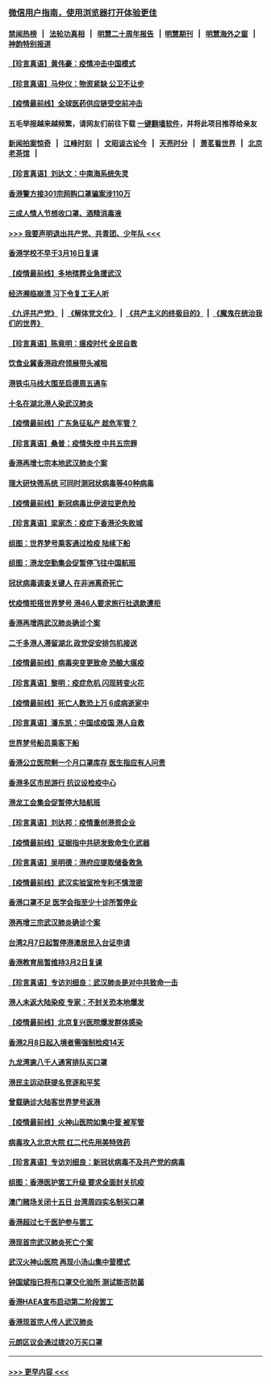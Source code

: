 ### [微信用户指南，使用浏览器打开体验更佳](https://github.com/gfw-breaker/banned-news1/blob/master/indexes/wechat-guide.md?t=0)
#### [禁闻热榜](热点新闻.md?t=0)  &nbsp;&nbsp;|&nbsp;&nbsp; [法轮功真相](https://github.com/gfw-breaker/truth/blob/master/README.md?t=0) &nbsp;&nbsp;|&nbsp;&nbsp; [明慧二十周年报告](https://github.com/gfw-breaker/mh-reports/blob/master/README.md?t=0) &nbsp;&nbsp;|&nbsp;&nbsp;[明慧期刊](https://github.com/gfw-breaker/mh-qikan) &nbsp;&nbsp;|&nbsp;&nbsp; [明慧海外之窗](https://github.com/gfw-breaker/mh-news/blob/master/README.md?t=0) &nbsp;&nbsp;|&nbsp;&nbsp; [神韵特别报道](https://github.com/gfw-breaker/mh-news/blob/master/shenyun.md?t=0)
#### [【珍言真语】黄伟豪：疫情冲击中国模式](../pages/nsc415/n11873482.md?t=02170755) 
#### [【珍言真语】马仲仪：物资紧缺 公卫不让步](../pages/nsc415/n11872315.md?t=02170755) 
#### [【疫情最前线】全球医药供应链受空前冲击](../pages/nsc415/n11869614.md?t=02170755) 
#### 五毛举报越来越频繁，请网友们前往下载 [一键翻墙软件](https://github.com/gfw-breaker/ssr-accounts)，并将此项目推荐给亲友
#### [新闻拍案惊奇](https://github.com/gfw-breaker/banned-news1/blob/master/pages/link4.md) &nbsp;&nbsp;|&nbsp;&nbsp; [江峰时刻](https://github.com/gfw-breaker/banned-news1/blob/master/pages/link4.md) &nbsp;&nbsp;|&nbsp;&nbsp; [文昭谈古论今](https://github.com/gfw-breaker/banned-news1/blob/master/pages/link4.md) &nbsp;&nbsp;|&nbsp;&nbsp; [天亮时分](https://github.com/gfw-breaker/banned-news1/blob/master/pages/link4.md) &nbsp;&nbsp;|&nbsp;&nbsp; [萧茗看世界](https://github.com/gfw-breaker/banned-news1/blob/master/pages/link4.md) &nbsp;&nbsp;|&nbsp;&nbsp; [北京老茶馆](https://github.com/gfw-breaker/banned-news1/blob/master/pages/link4.md) &nbsp;&nbsp;|&nbsp;&nbsp; 
#### [【珍言真语】刘达文：中南海系统失灵](../pages/nsc415/n11869465.md?t=02170755) 
#### [香港警方接301宗网购口罩骗案涉110万](../pages/nsc415/n11867572.md?t=02170755) 
#### [三成人情人节想收口罩、酒精消毒液](../pages/nsc415/n11867523.md?t=02170755) 
#### [>>> 我要声明退出共产党、共青团、少年队 <<<](https://github.com/begood0513/goodnews/blob/master/quit/letter.md) 
#### [香港学校不早于3月16日复课](../pages/nsc415/n11867498.md?t=02170755) 
#### [【疫情最前线】多地殡葬业急援武汉](../pages/nsc415/n11866914.md?t=02170755) 
#### [经济濒临崩溃 习下令复工无人听](../pages/nsc415/n11867269.md?t=02170755) 
#### [《九评共产党》](https://github.com/begood0513/9ping.md/blob/master/README.md) &nbsp;|&nbsp; [《解体党文化》](../../../../jtdwh.md/blob/master/README.md)  &nbsp;|&nbsp; [《共产主义的终极目的》](../../../../gczydzjmd.md/blob/master/README.md) &nbsp;|&nbsp; [《魔鬼在统治我们的世界》](../../../../mgztzwmdsj.md/blob/master/README.md) 
#### [【珍言真语】陈竟明：瘟疫时代 全民自救](../pages/nsc415/n11866765.md?t=02170755) 
#### [饮食业冀香港政府领展带头减租](../pages/nsc415/n11864876.md?t=02170755) 
#### [港铁屯马线大围至启德周五通车](../pages/nsc415/n11864842.md?t=02170755) 
#### [十名在湖北港人染武汉肺炎](../pages/nsc415/n11864807.md?t=02170755) 
#### [【疫情最前线】广东急征私产 趁危军管？](../pages/nsc415/n11864205.md?t=02170755) 
#### [【珍言真语】桑普：疫情失控 中共五宗罪](../pages/nsc415/n11864157.md?t=02170755) 
#### [香港再增七宗本地武汉肺炎个案](../pages/nsc415/n11862405.md?t=02170755) 
#### [理大研快筛系统 可同时测冠状病毒等40种病毒](../pages/nsc415/n11862376.md?t=02170755) 
#### [【疫情最前线】新冠病毒比伊波拉更危险](../pages/nsc415/n11862199.md?t=02170755) 
#### [【珍言真语】梁家杰：疫症下香港沦失败城](../pages/nsc415/n11861588.md?t=02170755) 
#### [组图：世界梦号乘客通过检疫 陆续下船](../pages/nsc415/n11858302.md?t=02170755) 
#### [组图：港龙空勤集会促暂停飞往中国航班](../pages/nsc415/n11858190.md?t=02170755) 
#### [冠状病毒调查关键人 在非洲离奇死亡](../pages/nsc415/n11859798.md?t=02170755) 
#### [忧疫情拒搭世界梦号 港46人要求旅行社退款遭拒](../pages/nsc415/n11859849.md?t=02170755) 
#### [香港再增两武汉肺炎确诊个案](../pages/nsc415/n11859833.md?t=02170755) 
#### [二千多港人滞留湖北 政党促安排包机接送](../pages/nsc415/n11859831.md?t=02170755) 
#### [【疫情最前线】病毒突变更致命 恐酿大瘟疫](../pages/nsc415/n11859604.md?t=02170755) 
#### [【珍言真语】黎明：疫症危机 闪现转变火花](../pages/nsc415/n11859199.md?t=02170755) 
#### [【疫情最前线】死亡人数恐上万 6成病逝家中](../pages/nsc415/n11856687.md?t=02170755) 
#### [【珍言真语】潘东凯：中国成疫国 港人自救](../pages/nsc415/n11856962.md?t=02170755) 
#### [世界梦号船员乘客下船](../pages/nsc415/n11856883.md?t=02170755) 
#### [香港公立医院剩一个月口罩库存 医生指应有人问责](../pages/nsc415/n11856875.md?t=02170755) 
#### [香港多区市民游行 抗议设检疫中心](../pages/nsc415/n11856866.md?t=02170755) 
#### [港龙工会集会促暂停大陆航班](../pages/nsc415/n11856840.md?t=02170755) 
#### [【珍言真语】刘达邦：疫情重创港资企业](../pages/nsc415/n11854274.md?t=02170755) 
#### [【疫情最前线】证据指中共研发致命生化武器](../pages/nsc415/n11853087.md?t=02170755) 
#### [【珍言真语】吴明德：港府应提取储备救急](../pages/nsc415/n11852734.md?t=02170755) 
#### [【疫情最前线】武汉实验室抢专利不慎泄密](../pages/nsc415/n11850310.md?t=02170755) 
#### [香港口罩不足 医学会指至少十诊所暂停业](../pages/nsc415/n11850301.md?t=02170755) 
#### [港再增三宗武汉肺炎确诊个案](../pages/nsc415/n11850328.md?t=02170755) 
#### [台湾2月7日起暂停港澳居民入台证申请](../pages/nsc415/n11850304.md?t=02170755) 
#### [香港教育局暂维持3月2日复课](../pages/nsc415/n11850260.md?t=02170755) 
#### [【珍言真语】专访刘细良：武汉肺炎是对中共致命一击](../pages/nsc415/n11849934.md?t=02170755) 
#### [港人未返大陆染疫 专家：不封关恐本地爆发](../pages/nsc415/n11848021.md?t=02170755) 
#### [【疫情最前线】北京复兴医院爆发群体感染](../pages/nsc415/n11847626.md?t=02170755) 
#### [香港2月8日起入境者需强制检疫14天](../pages/nsc415/n11847658.md?t=02170755) 
#### [九龙湾逾八千人通宵排队买口罩](../pages/nsc415/n11847647.md?t=02170755) 
#### [港民主运动获提名竞逐和平奖](../pages/nsc415/n11847633.md?t=02170755) 
#### [曾载确诊大陆客世界梦号返港](../pages/nsc415/n11847608.md?t=02170755) 
#### [【疫情最前线】火神山医院如集中营 被军管](../pages/nsc415/n11847524.md?t=02170755) 
#### [病毒攻入北京大院 红二代先用美特效药](../pages/nsc415/n11847427.md?t=02170755) 
#### [【珍言真语】专访刘细良：新冠状病毒不及共产党的病毒](../pages/nsc415/n11847164.md?t=02170755) 
#### [组图：香港医护罢工升级 要求全面封关抗疫](../pages/nsc415/n11844107.md?t=02170755) 
#### [澳门赌场关闭十五日 台湾周四实名制买口罩](../pages/nsc415/n11845083.md?t=02170755) 
#### [香港超过七千医护参与罢工](../pages/nsc415/n11845051.md?t=02170755) 
#### [港现首宗武汉肺炎死亡个案](../pages/nsc415/n11844998.md?t=02170755) 
#### [武汉火神山医院 再现小汤山集中营模式](../pages/nsc415/n11844763.md?t=02170755) 
#### [钟国斌指已将布口罩交化验所 测试能否防菌](../pages/nsc415/n11842783.md?t=02170755) 
#### [香港HAEA宣布启动第二阶段罢工](../pages/nsc415/n11842723.md?t=02170755) 
#### [香港现首宗人传人武汉肺炎](../pages/nsc415/n11842766.md?t=02170755) 
#### [元朗区议会通过拨20万买口罩](../pages/nsc415/n11842754.md?t=02170755) 

----
#### [ >>> 更早内容 <<< ](../indexes/nsc415-earlier.md)
